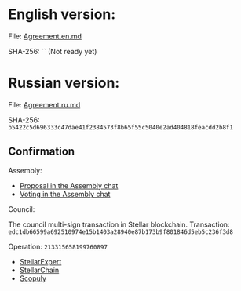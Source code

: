English version:
================

File: [Agreement.en.md](Agreement.en.md)

SHA-256: `` (Not ready yet)

Russian version:
================

File: [Agreement.ru.md](Agreement.ru.md)

SHA-256: `b5422c5d696333c47dae41f2384573f8b65f55c5040e2ad404818feacdd2b8f1`

Confirmation
------------

Assembly:

- [Proposal in the Assembly chat](https://t.me/c/1892843127/4150)
- [Voting in the Assembly chat](https://t.me/c/1892843127/4154)

Council:

The council multi-sign transaction in Stellar blockchain.
Transaction: `edc1db66599a692510974e15b1403a28940e87b173b9f801846d5eb5c236f3d8`

Operation: `213315658199760897`

- [StellarExpert](https://stellar.expert/explorer/public/tx/edc1db66599a692510974e15b1403a28940e87b173b9f801846d5eb5c236f3d8)
- [StellarChain](https://stellarchain.io/operations/213315658199760897)
- [Scopuly](https://scopuly.com/operation/213315658199760897)
